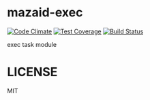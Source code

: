 # mazaid-exec

[![Code Climate](https://codeclimate.com/github/mazaid/exec/badges/gpa.svg)](https://codeclimate.com/github/mazaid/exec)
[![Test Coverage](https://codeclimate.com/github/mazaid/exec/badges/coverage.svg)](https://codeclimate.com/github/mazaid/exec/coverage)
[![Build Status](https://travis-ci.org/mazaid/exec.svg?branch=master)](https://travis-ci.org/mazaid/exec)

exec task module


# LICENSE

MIT